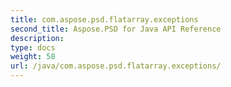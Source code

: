 ```yaml
---
title: com.aspose.psd.flatarray.exceptions
second_title: Aspose.PSD for Java API Reference
description: 
type: docs
weight: 58
url: /java/com.aspose.psd.flatarray.exceptions/
---
```


